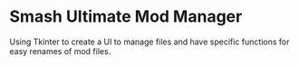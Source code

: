 # Smash Ultimate Mod Manager
Using Tkinter to create a UI to manage files and have specific functions for easy renames of mod files.
